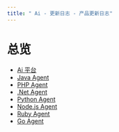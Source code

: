 ```yaml
---
title: " Ai - 更新日志 - 产品更新日志"
---
```


# 总览
<ul>
   <li><a href="/releasenote/ai/index.html">Ai 平台</a></li>
   <li><a href="/releasenote/java/index.html">Java Agent</a></li> 
   <li><a href="/releasenote/php/index.html">PHP Agent</a></li>
   <li><a href="/releasenote/net/index.html">.Net Agent</a></li>   
   <li><a href="/releasenote/python/index.html">Python Agent</a></li>
   <li><a href="/releasenote/nodejs/index.html">Node.js Agent</a></li>
   <li><a href="/releasenote/ruby/index.html">Ruby Agent</a></li>
   <li><a href="/releasenote/go/index.html">Go Agent</a></li>
</ul>